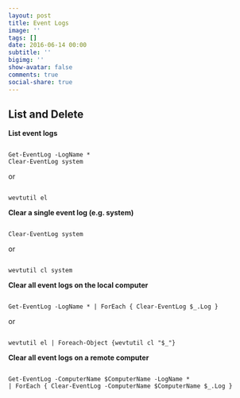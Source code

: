 ```yaml
---
layout: post
title: Event Logs
image: ''
tags: []
date: 2016-06-14 00:00
subtitle: ''
bigimg: ''
show-avatar: false
comments: true
social-share: true
---
```

## List and Delete

**List event logs**
<pre><code class="language-powershell">
Get-EventLog -LogName *
Clear-EventLog system
</code></pre>
or
<pre><code class="language-powershell">
wevtutil el
</code></pre>

**Clear a single event log (e.g. system)**
<pre><code class="language-powershell">
Clear-EventLog system
</code></pre>
or
<pre><code class="language-powershell">
wevtutil cl system
</code></pre>

**Clear all event logs on the local computer**
<pre><code class="language-powershell">
Get-EventLog -LogName * | ForEach { Clear-EventLog $_.Log }
</code></pre>
or
<pre><code class="language-powershell">
wevtutil el | Foreach-Object {wevtutil cl "$_"}
</code></pre>

**Clear all event logs on a remote computer**
<pre><code class="language-powershell">
Get-EventLog -ComputerName $ComputerName -LogName * 
| ForEach { Clear-EventLog -ComputerName $ComputerName $_.Log }
</code></pre>